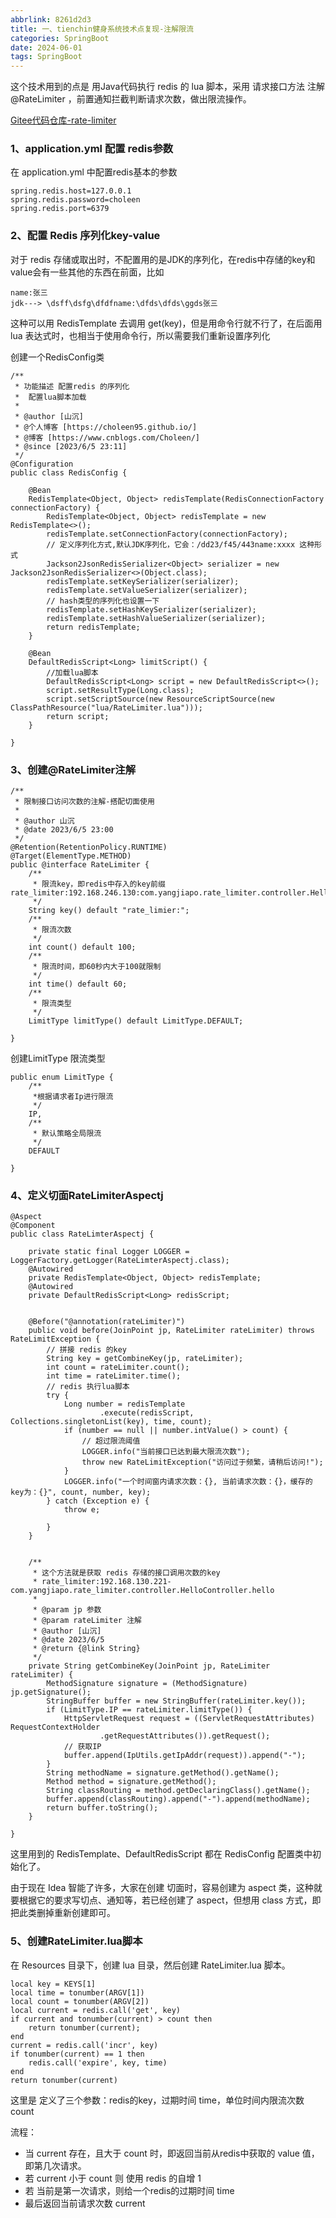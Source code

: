 ```yaml
---
abbrlink: 8261d2d3
title: 一、tienchin健身系统技术点复现-注解限流
categories: SpringBoot
date: 2024-06-01
tags: SpringBoot
---
```



这个技术用到的点是 用Java代码执行 redis 的 lua 脚本，采用 请求接口方法 注解@RateLimiter ，前置通知拦截判断请求次数，做出限流操作。

[Gitee代码仓库-rate-limiter](https://gitee.com/Choleen95/tien-chin-demo.git)

<!-- more -->

### 1、application.yml 配置 redis参数

在 application.yml 中配置redis基本的参数

```
spring.redis.host=127.0.0.1
spring.redis.password=choleen
spring.redis.port=6379
```

### 2、配置 Redis 序列化key-value

对于 redis 存储或取出时，不配置用的是JDK的序列化，在redis中存储的key和value会有一些其他的东西在前面，比如



```
name:张三
jdk---> \dsff\dsfg\dfdfname:\dfds\dfds\ggds张三
```

这种可以用 RedisTemplate 去调用 get(key)，但是用命令行就不行了，在后面用 lua 表达式时，也相当于使用命令行，所以需要我们重新设置序列化

创建一个RedisConfig类

```
/**
 * 功能描述 配置redis 的序列化
 *  配置lua脚本加载
 *
 * @author [山沉]
 * @个人博客 [https://choleen95.github.io/]
 * @博客 [https://www.cnblogs.com/Choleen/]
 * @since [2023/6/5 23:11]
 */
@Configuration
public class RedisConfig {

    @Bean
    RedisTemplate<Object, Object> redisTemplate(RedisConnectionFactory connectionFactory) {
        RedisTemplate<Object, Object> redisTemplate = new RedisTemplate<>();
        redisTemplate.setConnectionFactory(connectionFactory);
        // 定义序列化方式,默认JDK序列化，它会：/dd23/f45/443name:xxxx 这种形式
        Jackson2JsonRedisSerializer<Object> serializer = new Jackson2JsonRedisSerializer<>(Object.class);
        redisTemplate.setKeySerializer(serializer);
        redisTemplate.setValueSerializer(serializer);
        // hash类型的序列化也设置一下
        redisTemplate.setHashKeySerializer(serializer);
        redisTemplate.setHashValueSerializer(serializer);
        return redisTemplate;
    }

    @Bean
    DefaultRedisScript<Long> limitScript() {
        //加载lua脚本
        DefaultRedisScript<Long> script = new DefaultRedisScript<>();
        script.setResultType(Long.class);
        script.setScriptSource(new ResourceScriptSource(new ClassPathResource("lua/RateLimiter.lua")));
        return script;
    }

}
```

### 3、创建@RateLimiter注解

```
/**
 * 限制接口访问次数的注解-搭配切面使用
 *
 * @author 山沉
 * @date 2023/6/5 23:00
 */
@Retention(RetentionPolicy.RUNTIME)
@Target(ElementType.METHOD)
public @interface RateLimiter {
    /**
     * 限流key，即redis中存入的key前缀 rate_limiter:192.168.246.130:com.yangjiapo.rate_limiter.controller.HelloController.hello
     */
    String key() default "rate_limier:";
    /**
     * 限流次数
     */
    int count() default 100;
    /**
     * 限流时间，即60秒内大于100就限制
     */
    int time() default 60;
    /**
     * 限流类型
     */
    LimitType limitType() default LimitType.DEFAULT;

}
```

创建LimitType 限流类型

```
public enum LimitType {
    /**
     *根据请求者Ip进行限流
     */
    IP,
    /**
     * 默认策略全局限流
     */
    DEFAULT

}
```

### 4、定义切面RateLimiterAspectj

```
@Aspect
@Component
public class RateLimterAspectj {

    private static final Logger LOGGER = LoggerFactory.getLogger(RateLimterAspectj.class);
    @Autowired
    private RedisTemplate<Object, Object> redisTemplate;
    @Autowired
    private DefaultRedisScript<Long> redisScript;


    @Before("@annotation(rateLimiter)")
    public void before(JoinPoint jp, RateLimiter rateLimiter) throws RateLimitException {
        // 拼接 redis 的key
        String key = getCombineKey(jp, rateLimiter);
        int count = rateLimiter.count();
        int time = rateLimiter.time();
        // redis 执行lua脚本
        try {
            Long number = redisTemplate
                    .execute(redisScript, Collections.singletonList(key), time, count);
            if (number == null || number.intValue() > count) {
                // 超过限流阈值
                LOGGER.info("当前接口已达到最大限流次数");
                throw new RateLimitException("访问过于频繁，请稍后访问!");
            }
            LOGGER.info("一个时间窗内请求次数：{}, 当前请求次数：{}，缓存的key为：{}", count, number, key);
        } catch (Exception e) {
            throw e;

        }
    }


    /**
     * 这个方法就是获取 redis 存储的接口调用次数的key
     * rate_limiter:192.168.130.221-com.yangjiapo.rate_limiter.controller.HelloController.hello
     *
     * @param jp 参数
     * @param rateLimiter 注解
     * @author [山沉]
     * @date 2023/6/5
     * @return {@link String}
     */
    private String getCombineKey(JoinPoint jp, RateLimiter rateLimiter) {
        MethodSignature signature = (MethodSignature) jp.getSignature();
        StringBuffer buffer = new StringBuffer(rateLimiter.key());
        if (LimitType.IP == rateLimiter.limitType()) {
            HttpServletRequest request = ((ServletRequestAttributes) RequestContextHolder
                    .getRequestAttributes()).getRequest();
            // 获取IP
            buffer.append(IpUtils.getIpAddr(request)).append("-");
        }
        String methodName = signature.getMethod().getName();
        Method method = signature.getMethod();
        String classRouting = method.getDeclaringClass().getName();
        buffer.append(classRouting).append("-").append(methodName);
        return buffer.toString();
    }

}
```

这里用到的 RedisTemplate、DefaultRedisScript 都在 RedisConfig 配置类中初始化了。

由于现在 Idea 智能了许多，大家在创建 切面时，容易创建为 aspect 类，这种就要根据它的要求写切点、通知等，若已经创建了 aspect，但想用 class 方式，即把此类删掉重新创建即可。

### 5、创建RateLimiter.lua脚本

在 Resources 目录下，创建 lua 目录，然后创建 RateLimiter.lua 脚本。

```
local key = KEYS[1]
local time = tonumber(ARGV[1])
local count = tonumber(ARGV[2])
local current = redis.call('get', key)
if current and tonumber(current) > count then
    return tonumber(current);
end
current = redis.call('incr', key)
if tonumber(current) == 1 then
    redis.call('expire', key, time)
end
return tonumber(current)
```

这里是 定义了三个参数：redis的key，过期时间 time，单位时间内限流次数 count

流程：

- 当 current 存在，且大于 count 时，即返回当前从redis中获取的 value 值，即第几次请求。
- 若 current 小于 count 则 使用 redis 的自增 1
- 若 当前是第一次请求，则给一个redis的过期时间 time
- 最后返回当前请求次数 current